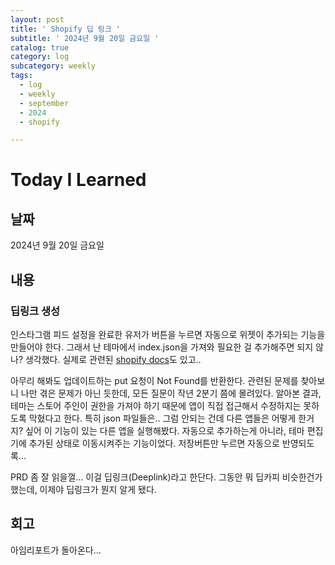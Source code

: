 ```yaml
---
layout: post
title: ' Shopify 딥 링크 '
subtitle: ' 2024년 9월 20일 금요일 '
catalog: true
category: log
subcategory: weekly
tags:
  - log
  - weekly
  - september
  - 2024
  - shopify

---
```



# Today I Learned

## 날짜

2024년 9월 20일 금요일

## 내용

### 딥링크 생성

 인스타그램 피드 설정을 완료한 유저가 버튼을 누르면 자동으로 위젯이 추가되는 기능을 만들어야 한다. 그래서 난 테마에서 index.json을 가져와 필요한 걸 추가해주면 되지 않나? 생각했다. 실제로 관련된 [shopify docs](https://shopify.dev/docs/api/admin-rest/2024-07/resources/asset)도 있고..

  아무리 해봐도 업데이트하는 put 요청이 Not Found를 반환한다. 관련된 문제를 찾아보니 나만 겪은 문제가 아닌 듯한데, 모든 질문이 작년 2분기 쯤에 몰려있다. 알아본 결과, 테마는 스토어 주인이 권한을 가져야 하기 때문에 앱이 직접 접근해서 수정하지는 못하도록 막혔다고 한다. 특히 json 파일들은.. 그럼 안되는 건데 다른 앱들은 어떻게 한거지? 싶어 이 기능이 있는 다른 앱을 실행해봤다. 자동으로 추가하는게 아니라, 테마 편집기에 추가된 상태로 이동시켜주는 기능이었다. 저장버튼만 누르면 자동으로 반영되도록…

 PRD 좀 잘 읽을껄… 이걸 딥링크(Deeplink)라고 한단다. 그동안 뭐 딥카피 비슷한건가 했는데, 이제야 딥링크가 뭔지 알게 됐다.

## 회고

아임리포트가 돌아온다…